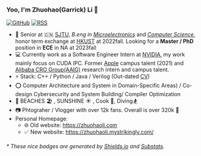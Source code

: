 

### Yoo, I'm Zhuohao(Garrick) Li 👋  

[![GitHub](https://img.shields.io/badge/dynamic/json?logo=github&label=GitHub&labelColor=495867&color=495867&query=%24.data.totalSubs&url=https%3A%2F%2Fapi.spencerwoo.com%2Fsubstats%2F%3Fsource%3Dgithub%26queryKey%3Dhayschan&style=flat-square)](https://github.com/edithlzh)
[![RSS](https://img.shields.io/badge/dynamic/json?logo=rss&logoColor=white&label=RSS&labelColor=95B8D1&color=95B8D1&query=%24.data.totalSubs&url=https%3A%2F%2Fapi.spencerwoo.com%2Fsubstats%2F%3Fsource%3Dfeedly%257Cinoreader%257CfeedsPub%26queryKey%3Dhttps://haysc.tech/feed.xml&style=flat-square)](https://haysc.tech/)

- 🍻 Senior at 🇨🇳 [SJTU](https://www.sjtu.edu.cn), _B.eng in_ [_Microelectronics_](https://dmne.sjtu.edu.cn/dmne/) and [_Computer Science_](https://www.cs.sjtu.edu.cn/), honor term exchange at [HKUST](https://hkust.edu.hk/) at 2022fall. Looking for a **Master / PhD** position in **ECE** in NA at 2023fall
- 💻 Currently work as a Software Engineer Intern at [NVIDIA](https://www.nvidia.com), my work mainly focus on CUDA IPC. Former [Apple](https://www.apple.com) campus talent (2021) and [Alibaba CRO Group(AAIG)](https://s.alibaba.com/) research intern and campus talent.
- ⚡ Stack: C++ / Python / Java / Verilog (Out-dated [CV](https://uploads.strikinglycdn.com/files/c95326a9-f14e-46aa-aecb-81b65c01bd02/main.pdf))
- ⭕️ Computer Architecture and System in Domain-Specific Areas) / Co-design Cybersecurity and System Building/ Compiler Optimization
- 🚕 BEACHES 🏖️ , SUNSHINE ☀️ , Cook 🥩, Diving🏂
- 📷 Phtograher / Vlogger with over 12k fans. Overall is over 320k 👀 
- Personal Homepage:
  - 🌐 Old website: https://zhuohaoli.com
  - ✅ New website: https://zhuohaoli.mystrikingly.com/

<h6>* These nice badges are generated by <a href="https://shields.io/">Shields.io</a> and <a href="https://github.com/spencerwooo/Substats">Substats</a>.</h6>



